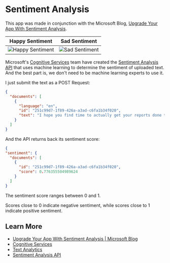 # Sentiment Analysis

This app was made in conjunction with the Microsoft Blog, [Upgrade Your App With Sentiment Analysis](https://devblogs.microsoft.com/xamarin/upgrade-your-app-with-sentiment-analysis?WT.mc_id=mobile-0000-bramin).

| Happy Sentiment      | Sad Sentiment |
|---------------------------|---------------------------
| ![Happy Sentiment](https://user-images.githubusercontent.com/13558917/45384332-930a2a80-b5c2-11e8-93a3-120a5f574cfb.gif)|  ![Sad Sentiment](https://user-images.githubusercontent.com/13558917/45384333-93a2c100-b5c2-11e8-81d4-39cbe973164c.gif)|

Microsoft's [Cognitive Services](https://azure.microsoft.com/services/cognitive-services?WT.mc_id=mobile-0000-bramin) team have created the [Sentiment Analysis API](https://westus.dev.cognitive.microsoft.com/docs/services/TextAnalytics.V2.0/operations/56f30ceeeda5650db055a3c9/?WT.mc_id=mobile-0000-bramin) that uses machine learning to determine the sentiment of uploaded text. And the best part is, we don't need to be machine learning experts to use it.

I just submit the text as a POST Request:

```json
{
  "documents": [
    {
      "language": "en",
      "id": "251c99d7-1f89-426a-a3ad-c6fa1b34f020",
      "text": "I hope you find time to actually get your reports done today."
    }
  ]
}
```

And the API returns back its sentiment score:

```json
{
"sentiment": {
  "documents": [
    {
      "id": "251c99d7-1f89-426a-a3ad-c6fa1b34f020",
      "score": 0.776355504989624
    }
  ]
}
```

The sentiment score ranges between 0 and 1.

Scores close to 0 indicate negative sentiment, while scores close to 1 indicate positive sentiment.

## Learn More

- [Upgrade Your App With Sentiment Analysis | Microsoft Blog](https://devblogs.microsoft.com/xamarin/upgrade-your-app-with-sentiment-analysis?WT.mc_id=mobile-0000-bramin)
- [Cognitive Services](https://azure.microsoft.com/services/cognitive-services?WT.mc_id=mobile-0000-bramin)
- [Text Analytics](https://azure.microsoft.com/services/cognitive-services/text-analytics?WT.mc_id=mobile-0000-bramin)
- [Sentiment Analysis API](https://westus.dev.cognitive.microsoft.com/docs/services/TextAnalytics.V2.0/operations/56f30ceeeda5650db055a3c9?WT.mc_id=mobile-0000-bramin)
